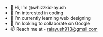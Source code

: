 - 👋 Hi, I’m @whizzkid-ayush
- 👀 I’m interested in coding
- 🌱 I’m currently learning web designing
- 💞️ I’m looking to collaborate on Google
- 📫 Reach me at - raiayush913@gmsil.com

<!---
whizzkid-ayush/whizzkid-ayush is a ✨ special ✨ repository because its `README.md` (this file) appears on your GitHub profile.
You can click the Preview link to take a look at your changes.
--->

